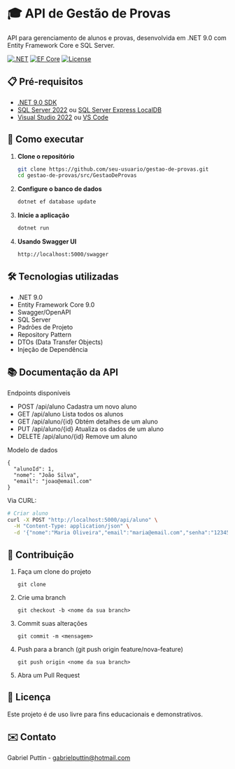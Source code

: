 # 🎓 API de Gestão de Provas

API para gerenciamento de alunos e provas, desenvolvida em .NET 9.0 com Entity Framework Core e SQL Server.

[![.NET](https://img.shields.io/badge/.NET-9.0-purple)](https://dotnet.microsoft.com/)
[![EF Core](https://img.shields.io/badge/EF%20Core-9.0-blue)](https://docs.microsoft.com/ef/core/)
[![License](https://img.shields.io/badge/license-MIT-green)](LICENSE)

## 📋 Pré-requisitos

- [.NET 9.0 SDK](https://dotnet.microsoft.com/download)
- [SQL Server 2022](https://www.microsoft.com/sql-server/sql-server-downloads) ou [SQL Server Express LocalDB](https://docs.microsoft.com/sql/database-engine/configure-windows/sql-server-express-localdb)
- [Visual Studio 2022](https://visualstudio.microsoft.com/) ou [VS Code](https://code.visualstudio.com/)

## 🚀 Como executar

1. **Clone o repositório**
   ```bash
   git clone https://github.com/seu-usuario/gestao-de-provas.git
   cd gestao-de-provas/src/GestaoDeProvas
   ```
2. **Configure o banco de dados**
   ```bash
   dotnet ef database update
   ```
3. **Inicie a aplicação**
   ```bash
   dotnet run
   ```
4. **Usando Swagger UI**
   ```Acesse
   http://localhost:5000/swagger
   ```

## 🛠️ Tecnologias utilizadas
* .NET 9.0
* Entity Framework Core 9.0
* Swagger/OpenAPI
* SQL Server
* Padrões de Projeto
* Repository Pattern
* DTOs (Data Transfer Objects)
* Injeção de Dependência


## 📚 Documentação da API
Endpoints disponíveis

* POST	/api/aluno	Cadastra um novo aluno
* GET	/api/aluno	Lista todos os alunos
* GET	/api/aluno/{id}	Obtém detalhes de um aluno
* PUT	/api/aluno/{id}	Atualiza os dados de um aluno
* DELETE	/api/aluno/{id}	Remove um aluno

Modelo de dados
```
{
  "alunoId": 1,
  "nome": "João Silva",
  "email": "joao@email.com"
}
```

Via CURL:

```bash
# Criar aluno
curl -X POST "http://localhost:5000/api/aluno" \
  -H "Content-Type: application/json" \
  -d '{"nome":"Maria Oliveira","email":"maria@email.com","senha":"123456"}'
```
## 🤝 Contribuição
1. Faça um clone do projeto
   ```
   git clone
   ```

2. Crie uma branch
   ```
   git checkout -b <nome da sua branch>
   ```

3. Commit suas alterações
   ```
   git commit -m <mensagem>
   ```

4. Push para a branch (git push origin feature/nova-feature)
   ```
   git push origin <nome da sua branch>
   ```

5. Abra um Pull Request

## 📄 Licença
Este projeto é de uso livre para fins educacionais e demonstrativos.

## ✉️ Contato
Gabriel Puttin - gabrielputtin@hotmail.com
